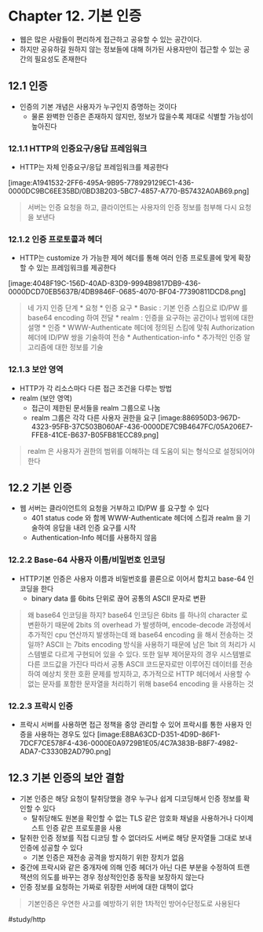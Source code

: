# Chapter 12. 기본 인증
* 웹은 많은 사람들이 편리하게 접근하고 공유할 수 있는 공간이다.
* 하지만 공유하길 원하지 않는 정보들에 대해 허가된 사용자만이 접근할 수 있는 공간의 필요성도 존재한다

## 12.1 인증
* 인증의 기본 개념은 사용자가 누구인지 증명하는 것이다
	* 물론 완벽한 인증은 존재하지 않지만, 정보가 많을수록 제대로 식별할 가능성이 높아진다

### 12.1.1 HTTP의 인증요구/응답 프레임워크
* HTTP는 자체 인증요구/응답 프레임워크를 제공한다

[image:A1941532-2FF6-495A-9B95-778929129EC1-436-0000DC9BC6EE35BD/0BD3B203-5BC7-4857-A770-B57432A0AB69.png]
> 서버는 인증 요청을 하고, 클라이언트는 사용자의 인증 정보를 첨부해 다시 요청을 보낸다

### 12.1.2 인증 프로토콜과 헤더
* HTTP는 customize 가 가능한 제어 헤더를 통해 여러 인증 프로토콜에 맞게 확장할 수 있는 프레임워크를 제공한다

[image:4048F19C-156D-40AD-83D9-9994B9817DB9-436-0000DCD70EB5637B/4DB9846F-0685-4070-BF04-77390811DCD8.png]
> 네 가지 인증 단계
	* 요청
	* 인증 요구
		* Basic : 기본 인증 스킴으로 ID/PW 를 base64 encoding 하여 전달
		* realm : 인증을 요구하는 공간이나 범위에 대한 설명
	* 인증
		* WWW-Authenticate 헤더에 정의된 스킴에 맞춰 Authorization 헤더에 ID/PW 쌍을 기술하여 전송
	* Authentication-info
		* 추가적인 인증 알고리즘에 대한 정보를 기술

### 12.1.3 보안 영역
* HTTP가 각 리소스마다 다른 접근 조건을 다루는 방법
* realm (보안 영역)
	* 접근이 제한된 문서들을 realm 그룹으로 나눔
	* realm 그룹은 각각 다른 사용자 권한을 요구
[image:886950D3-967D-4323-95FB-37C503B060AF-436-0000DE7C9B4647FC/05A206E7-FFE8-41CE-B637-B05FB81ECC89.png]
> realm 은 사용자가 권한의 범위를 이해하는 데 도움이 되는 형식으로 설정되어야 한다

## 12.2 기본 인증
* 웹 서버는 클라이언트의 요청을 거부하고 ID/PW 를 요구할 수 있다
	* 401 status code 와 함께 WWW-Authenticate 헤더에 스킴과 realm 을 기술하여 응답을 내려 인증 요구를 시작
	* Authentication-Info 헤더를 사용하지 않음

### 12.2.2 Base-64 사용자 이름/비밀번호 인코딩
* HTTP기본 인증은 사용자 이름과 비밀번호를 콜론으로 이어서 합치고 base-64 인코딩을 한다
	* binary data 를 6bits 단위로 끊어 공통의 ASCII 문자로 변환
> 왜 base64 인코딩을 하지?
> base64 인코딩은 6bits 를 하나의 character 로 변환하기 때문에 2bits 의 overhead 가 발생하며, encode-decode 과정에서 추가적인 cpu 연산까지 발생하는데 왜 base64 encoding 을 해서 전송하는 것일까?
> ASCII 는 7bits encoding 방식을 사용하기 때문에 남은 1bit 의 처리가 시스템별로 다르게 구현되어 있을 수 있다. 또한 일부 제어문자의 경우 시스템별로 다른 코드값을 가진다
> 따라서 공통 ASCII 코드문자로만 이루어진 데이터를 전송하여 예상치 못한 호환 문제를 방지하고, 추가적으로 HTTP 헤더에서 사용할 수 없는 문자를 포함한 문자열을 처리하기 위해 base64 encoding 을 사용하는 것

### 12.2.3 프락시 인증
* 프락시 서버를 사용하면 접근 정책을 중앙 관리할 수 있어 프락시를 통한 사용자 인증을 사용하는 경우도 있다
[image:E8BA63CD-D351-4D9D-86F1-7DCF7CE578F4-436-0000E0A9729B1E05/4C7A383B-B8F7-4982-ADA7-C3330B2AD790.png]

## 12.3 기본 인증의 보안 결함
* 기본 인증은 해당 요청이 탈취당했을 경우 누구나 쉽게 디코딩해서 인증 정보를 확인할 수 있다
	* 탈취당해도 원본을 확인할 수 없는 TLS 같은 암호화 채널을 사용하거나 다이제스트 인증 같은 프로토콜을 사용
* 탈취한 인증 정보를 직접 디코딩 할 수 없더라도 서버로 해당 문자열들 그대로 보내 인증에 성공할 수 있다
	* 기본 인증은 재전송 공격을 방지하기 위한 장치가 없음
* 중간에 프락시와 같은 중개자에 의해 인증 헤더가 아닌 다른 부분을 수정하여 트랜잭션의 의도를 바꾸는 경우 정상적인인증 동작을 보장하지 않는다
* 인증 정보를 요청하는 가짜로 위장한 서버에 대한 대책이 없다

> 기본인증은 우연한 사고를 예방하기 위한 1차적인 방어수단정도로 사용된다



#study/http
